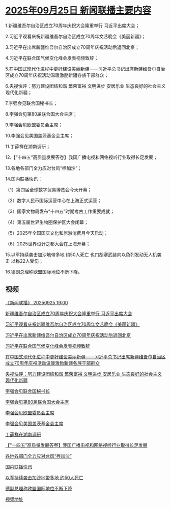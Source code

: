 # [2025年09月25日 新闻联播主要内容](https://tv.cctv.com/lm/xwlb/day/20250925.shtml)

1.新疆维吾尔自治区成立70周年庆祝大会隆重举行 习近平出席大会；

2.习近平观看庆祝新疆维吾尔自治区成立70周年文艺晚会《美丽新疆》；

3.习近平在出席新疆维吾尔自治区成立70周年庆祝活动后返回北京；

4.习近平在联合国气候变化峰会发表视频致辞；

5.在中国式现代化进程中更好建设美丽新疆——习近平总书记出席新疆维吾尔自治区成立70周年庆祝活动温暖激励新疆各族干部群众；

6.央视快评：努力建设团结和谐 繁荣富裕 文明进步 安居乐业 生态良好的社会主义现代化新疆；

7.李强会见联合国秘书长；

8.李强会见第80届联合国大会主席；

9.李强会见欧盟委员会主席；

10.李强会见美国盖茨基金会主席；

11.丁薛祥在湖南调研；

12.【“十四五”高质量发展答卷】我国广播电视和网络视听行业取得长足发展；

13.各地各部门全力应对台风“桦加沙”；

14.国内联播快讯：

（1）第四届全球数字贸易博览会今天开幕；

（2）数字人民币国际运营中心在上海正式运营；

（3）国家文物局发布“十四五”时期考古工作重要成就；

（4）第五届世界生物圈保护区大会闭幕；

（5）2025年全国国庆文化和旅游消费月今天启动；

（6）2025世界设计之都大会在上海开幕；

15.以军持续袭击加沙地带多地 约50人死亡 也门胡塞武装向以色列发动无人机袭击 以称22人受伤；

16.德副总理称欧盟国际地位不断下降。

## 视频

[《新闻联播》 20250925 19:00](https://tv.cctv.com/2025/09/25/VIDEMMiSeEe6YU4xhzINA6sH250925.shtml)

[新疆维吾尔自治区成立70周年庆祝大会隆重举行 习近平出席大会](https://tv.cctv.com/2025/09/25/VIDEOeCUQzeH0kUvuyjCkdxS250925.shtml)

[习近平观看庆祝新疆维吾尔自治区成立70周年文艺晚会《美丽新疆》](https://tv.cctv.com/2025/09/25/VIDEPGE2Dz4Z7TWRVx1URoTI250925.shtml)

[习近平在出席新疆维吾尔自治区成立70周年庆祝活动后返回北京](https://tv.cctv.com/2025/09/25/VIDECcnGsPBGtPjU9YJzHXu3250925.shtml)

[习近平在联合国气候变化峰会发表视频致辞](https://tv.cctv.com/2025/09/25/VIDEtige1vLI6rcM0FluD2j0250925.shtml)

[在中国式现代化进程中更好建设美丽新疆——习近平总书记出席新疆维吾尔自治区成立70周年庆祝活动温暖激励新疆各族干部群众](https://tv.cctv.com/2025/09/25/VIDEig2xnFa1GQrVZNV2AKPK250925.shtml)

[央视快评：努力建设团结和谐 繁荣富裕 文明进步 安居乐业 生态良好的社会主义现代化新疆](https://tv.cctv.com/2025/09/25/VIDErYV3lsDHRu5WvBt6wWyc250925.shtml)

[李强会见联合国秘书长](https://tv.cctv.com/2025/09/25/VIDEeAwFjoUWQbZC6Br6sgQp250925.shtml)

[李强会见第80届联合国大会主席](https://tv.cctv.com/2025/09/25/VIDE2KGQRianLkHsGXc5MYjU250925.shtml)

[李强会见欧盟委员会主席](https://tv.cctv.com/2025/09/25/VIDE6vTEgP69TIgYC9I1sN3E250925.shtml)

[李强会见美国盖茨基金会主席](https://tv.cctv.com/2025/09/25/VIDE5qij5iwDKruR5lvuLqtU250925.shtml)

[丁薛祥在湖南调研](https://tv.cctv.com/2025/09/25/VIDE35GbM3Vd6jSpTdTcNUY4250925.shtml)

[【“十四五”高质量发展答卷】我国广播电视和网络视听行业取得长足发展](https://tv.cctv.com/2025/09/25/VIDEVkj3M6VKopxnybnWgyIJ250925.shtml)

[各地各部门全力应对台风“桦加沙”](https://tv.cctv.com/2025/09/25/VIDEkJJaCGTf0JMkeWairroJ250925.shtml)

[国内联播快讯](https://tv.cctv.com/2025/09/25/VIDEC36Q1gI787uq3ojfTjvn250925.shtml)

[以军持续袭击加沙地带多地 约50人死亡](https://tv.cctv.com/2025/09/25/VIDE1D7nNc9gcTxL2azibMG0250925.shtml)

[德副总理称欧盟国际地位不断下降](https://tv.cctv.com/2025/09/25/VIDE8QbXz0pc0xwXYfMxxfHq250925.shtml)

[视频地址](https://tv.cctv.com/lm/xwlb/day/20250925.shtml) 

